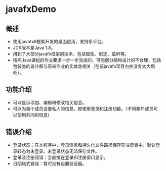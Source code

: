# javafxDemo
## 概述
- 使用javafx8框架开发的桌面应用，支持多平台。
- JDK版本是Java 1.8。
- 用到了大部分javafx框架的技术，包括属性、绑定、监听等。
- 按照Java课程的作业要求一步一步完成的，可能部分结构设计的不合理，包括包装类的设计都与原来作业的实体类相关（在该javafx项目内并没有太大用处）。
## 功能介绍
- 可以显示添加、编辑和修改相关信息。
- 可以为每个成员设置私人的信息，即使用登录和注册功能。（不同账户成员可以使用共同的信息）
## 错误介绍
- 登录状态：在本程序中，登录信息和持久化文件路径保存在注册表中，默认登录转态为未登录。未登录状态无法保存文件。
- 登录及注册错误：会直接在登录和注册窗口显示。
- 日期格式错误：暂时没有设置验证器。